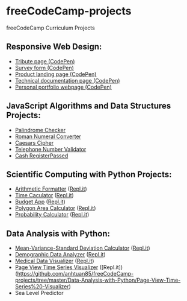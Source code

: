 # freeCodeCamp-projects
freeCodeCamp Curriculum Projects

## Responsive Web Design:
* [Tribute page (CodePen)](https://codepen.io/tuanna2815/full/WNbaRdz)
* [Survey form (CodePen)](https://codepen.io/tuanna2815/full/ZEYmdgV)
* [Product landing page (CodePen)](https://codepen.io/tuanna2815/full/zYxXLwo)
* [Technical documentation page (CodePen)](https://codepen.io/tuanna2815/full/yLNYdrb)
* [Personal portfolio webpage (CodePen)](https://codepen.io/tuanna2815/full/rNVeQWV)

## JavaScript Algorithms and Data Structures Projects:
* [Palindrome Checker](https://github.com/anhtuan85/freeCodeCamp-projects/blob/master/JavaScript-Algorithms-and-Data-Structures/Palindrome_Checker.js)
* [Roman Numeral Converter](https://github.com/anhtuan85/freeCodeCamp-projects/blob/master/JavaScript-Algorithms-and-Data-Structures/Roman_Numeral_Converter.js)
* [Caesars Cipher](https://github.com/anhtuan85/freeCodeCamp-projects/blob/master/JavaScript-Algorithms-and-Data-Structures/Caesars-Cipher.js)
* [Telephone Number Validator](https://github.com/anhtuan85/freeCodeCamp-projects/blob/master/JavaScript-Algorithms-and-Data-Structures/Telephone_Number_Validator.js)
* [Cash RegisterPassed](https://github.com/anhtuan85/freeCodeCamp-projects/blob/master/JavaScript-Algorithms-and-Data-Structures/Cash_Register.js)

## Scientific Computing with Python Projects:
* [Arithmetic Formatter](https://github.com/anhtuan85/freeCodeCamp-projects/tree/master/Scientific-Computing-with-Python/Arithmetic-Formatter) ([Repl.it](https://repl.it/@kiennguyen24/boilerplate-arithmetic-formatter))
* [Time Caculator](https://github.com/anhtuan85/freeCodeCamp-projects/tree/master/Scientific-Computing-with-Python/Time-Calculator) ([Repl.it](https://repl.it/@kiennguyen24/boilerplate-time-calculator))
* [Budget App](https://github.com/anhtuan85/freeCodeCamp-projects/tree/master/Scientific-Computing-with-Python/Budget-App) ([Repl.it](https://repl.it/@kiennguyen24/boilerplate-budget-app))
* [Polygon Area Calculator](https://github.com/anhtuan85/freeCodeCamp-projects/tree/master/Scientific-Computing-with-Python/Polygon-Area-Calculator) ([Repl.it](https://repl.it/@kiennguyen24/boilerplate-polygon-area-calculator))
* [Probability Calculator](https://github.com/anhtuan85/freeCodeCamp-projects/tree/master/Scientific-Computing-with-Python/Probability-Calculator) ([Repl.it](https://repl.it/@kiennguyen24/boilerplate-probability-calculator))

## Data Analysis with Python:
* [Mean-Variance-Standard Deviation Calculator](https://github.com/anhtuan85/freeCodeCamp-projects/tree/master/Data-Analysis-with-Python/Mean-Variance-Standard-Deviation-Calculator) ([Repl.it](https://repl.it/@kiennguyen24/boilerplate-mean-variance-standard-deviation-calculator))
* [Demographic Data Analyzer](https://github.com/anhtuan85/freeCodeCamp-projects/tree/master/Data-Analysis-with-Python/Demographic-Data-Analyzer) ([Repl.it](https://repl.it/@kiennguyen24/boilerplate-demographic-data-analyzer))
* [Medical Data Visualizer](https://github.com/anhtuan85/freeCodeCamp-projects/tree/master/Data-Analysis-with-Python/Medical-Data-Visualizer) ([Repl.it](https://repl.it/@kiennguyen24/boilerplate-medical-data-visualizer))
* [Page View Time Series Visualizer](https://github.com/anhtuan85/freeCodeCamp-projects/tree/master/Data-Analysis-with-Python/Page-View-Time-Series%20-Visualizer) ([Repl.it])(https://github.com/anhtuan85/freeCodeCamp-projects/tree/master/Data-Analysis-with-Python/Page-View-Time-Series%20-Visualizer)
* Sea Level Predictor
